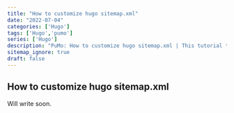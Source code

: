 ```yaml
---
title: "How to customize hugo sitemap.xml"
date: "2022-07-04"
categories: ['Hugo']
tags: ['Hugo','pumo']
series: ['Hugo']
description: "PuMo: How to customize hugo sitemap.xml | This tutorial teaches you to Customize sitemap in Hugo Website."
sitemap_ignore: true
draft: false
---
```


## How to customize hugo sitemap.xml

Will write soon.